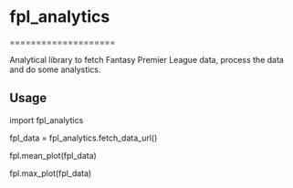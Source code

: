 # fpl_analytics
====================

Analytical library to fetch Fantasy Premier League data, process the data and do some analystics.

## Usage

import fpl_analytics

fpl_data = fpl_analytics.fetch_data_url()

fpl.mean_plot(fpl_data)

fpl.max_plot(fpl_data)

